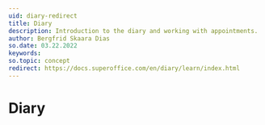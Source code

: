 ```yaml
---
uid: diary-redirect
title: Diary
description: Introduction to the diary and working with appointments.
author: Bergfrid Skaara Dias
so.date: 03.22.2022
keywords:
so.topic: concept
redirect: https://docs.superoffice.com/en/diary/learn/index.html
---
```


# Diary

